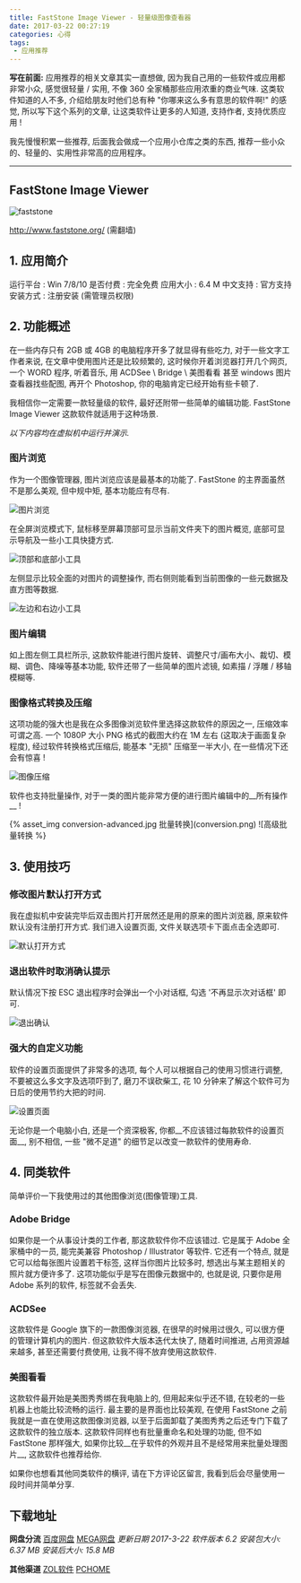 ```yaml
---
title: FastStone Image Viewer - 轻量级图像查看器
date: 2017-03-22 00:27:19
categories: 心得
tags:
 - 应用推荐
---
```


__写在前面:__
应用推荐的相关文章其实一直想做, 因为我自己用的一些软件或应用都非常小众, 感觉很轻量 / 实用, 不像 360 全家桶那些应用浓重的商业气味. 这类软件知道的人不多, 介绍给朋友时他们总有种 "你哪来这么多有意思的软件啊!" 的感觉, 所以写下这个系列的文章, 让这类软件让更多的人知道, 支持作者, 支持优质应用 !

我先慢慢积累一些推荐, 后面我会做成一个应用小仓库之类的东西, 推荐一些小众的、轻量的、实用性非常高的应用程序。

<!-- more -->

----

## FastStone Image Viewer

![faststone](//static.mutoe.com/2017/app-recommend-fastone-image-viewer/faststone.jpg)


http://www.faststone.org/ (需翻墙)

## 1. 应用简介

运行平台 : Win 7/8/10
是否付费 : 完全免费
应用大小 : 6.4 M
中文支持 : 官方支持
安装方式 : 注册安装 (需管理员权限)

## 2. 功能概述

在一些内存只有 2GB 或 4GB 的电脑程序开多了就显得有些吃力, 对于一些文字工作者来说, 在文章中使用图片还是比较频繁的, 这时候你开着浏览器打开几个网页, 一个 WORD 程序, 听着音乐, 用 ACDSee \ Bridge \ 美图看看 甚至 windows 图片查看器找些配图, 再开个 Photoshop, 你的电脑肯定已经开始有些卡顿了.

我相信你一定需要一款轻量级的软件, 最好还附带一些简单的编辑功能. FastStone Image Viewer 这款软件就适用于这种场景.

_以下内容均在虚拟机中运行并演示._

### 图片浏览

作为一个图像管理器, 图片浏览应该是最基本的功能了. FastStone 的主界面虽然不是那么美观, 但中规中矩, 基本功能应有尽有.

![图片浏览](//static.mutoe.com/2017/app-recommend-fastone-image-viewer/viewer.jpg)

在全屏浏览模式下, 鼠标移至屏幕顶部可显示当前文件夹下的图片概览, 底部可显示导航及一些小工具快捷方式.

![顶部和底部小工具](//static.mutoe.com/2017/app-recommend-fastone-image-viewer/view-top-down.jpg)

左侧显示比较全面的对图片的调整操作, 而右侧则能看到当前图像的一些元数据及直方图等数据.

![左边和右边小工具](//static.mutoe.com/2017/app-recommend-fastone-image-viewer/view-left-right.jpg)

### 图片编辑

如上图左侧工具栏所示, 这款软件能进行图片旋转、调整尺寸/画布大小、裁切、模糊、调色、降噪等基本功能, 软件还带了一些简单的图片滤镜, 如素描 / 浮雕 / 移轴模糊等.

### 图像格式转换及压缩

这项功能的强大也是我在众多图像浏览软件里选择这款软件的原因之一, 压缩效率可谓之高.
一个 1080P 大小 PNG 格式的截图大约在 1M 左右 (这取决于画面复杂程度), 经过软件转换格式压缩后, 能基本 "无损" 压缩至一半大小, 在一些情况下还会有惊喜 !

![图像压缩](//static.mutoe.com/2017/app-recommend-fastone-image-viewer/compression.png)

软件也支持批量操作, 对于一类的图片能非常方便的进行图片编辑中的__所有操作__ !

{% asset_img conversion-advanced.jpg 批量转换](conversion.png) ![高级批量转换 %}

## 3. 使用技巧

### 修改图片默认打开方式

我在虚拟机中安装完毕后双击图片打开居然还是用的原来的图片浏览器, 原来软件默认没有注册打开方式. 我们进入设置页面, 文件关联选项卡下面点击全选即可.

![默认打开方式](//static.mutoe.com/2017/app-recommend-fastone-image-viewer/link.png)

### 退出软件时取消确认提示

默认情况下按 ESC 退出程序时会弹出一个小对话框, 勾选 '不再显示次对话框' 即可.

![退出确认](//static.mutoe.com/2017/app-recommend-fastone-image-viewer/quit.png)

### 强大的自定义功能

软件的设置页面提供了非常多的选项, 每个人可以根据自己的使用习惯进行调整, 不要被这么多文字及选项吓到了, 磨刀不误砍柴工, 花 10 分钟来了解这个软件可为日后的使用节约大把的时间.

![设置页面](//static.mutoe.com/2017/app-recommend-fastone-image-viewer/setting.png)

无论你是一个电脑小白, 还是一个资深极客, 你都__不应该错过每款软件的设置页面__, 别不相信, 一些 "微不足道" 的细节足以改变一款软件的使用寿命.

## 4. 同类软件

简单评价一下我使用过的其他图像浏览(图像管理)工具.

### Adobe Bridge

如果你是一个从事设计类的工作者, 那这款软件你不应该错过. 它是属于 Adobe 全家桶中的一员, 能完美兼容 Photoshop / Illustrator 等软件.
它还有一个特点, 就是它可以给每张图片设置若干标签, 这样当你图片比较多时, 想选出与某主题相关的照片就方便许多了. 这项功能似乎是写在图像元数据中的, 也就是说, 只要你是用 Adobe 系列的软件, 标签就不会丢失.

### ACDSee

这款软件是 Google 旗下的一款图像浏览器, 在很早的时候用过很久, 可以很方便的管理计算机内的图片.
但这款软件大版本迭代太快了, 随着时间推进, 占用资源越来越多, 甚至还需要付费使用, 让我不得不放弃使用这款软件.

### 美图看看

这款软件最开始是美图秀秀绑在我电脑上的, 但用起来似乎还不错, 在较老的一些机器上也能比较流畅的运行.
最主要的是界面也比较美观, 在使用 FastStone 之前我就是一直在使用这款图像浏览器, 以至于后面卸载了美图秀秀之后还专门下载了这款软件的独立版本.
这款软件同样也有批量重命名和处理的功能, 但不如 FastStone 那样强大, 如果你比较__在乎软件的外观并且不是经常用来批量处理图片__, 这款软件也推荐给你.


如果你也想看其他同类软件的横评, 请在下方评论区留言, 我看到后会尽量使用一段时间并简单分享.

## 下载地址

__网盘分流__
[百度网盘](https://pan.baidu.com/s/1o82Sj4A)
[MEGA网盘](https://mega.nz/#!PthzGbDL!HHkgZEKrarL66OQlr5h_gtN_68ecjTtHJU0tzFpctPY)
_更新日期 2017-3-22 软件版本 6.2
安装包大小: 6.37 MB 安装后大小: 15.8 MB_

__其他渠道__
[ZOL软件](http://xiazai.zol.com.cn/detail/10/99979.shtml)
[PCHOME](http://download.pchome.net/multimedia/viewer/detail-19822.html)

